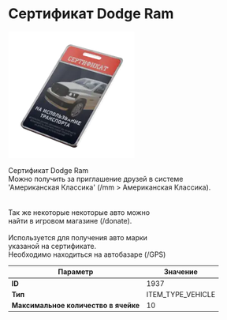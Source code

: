 # Сертификат Dodge Ram

![Item Image](../img/1937.webp?raw=true)

Сертификат Dodge Ram<br>Можно получить за приглашение друзей в системе<br>'Американская Классика' (/mm > Американская Классика).<br><br><br>Так же некоторые некоторые авто можно<br>найти в игровом магазине (/donate).<br><br>Используется для получения авто марки <br>указаной на сертификате.<br>Необходимо находиться на автобазаре (/GPS)


| Параметр | Значение |
|----------|----------|
| **ID** | 1937 |
| **Тип** | ITEM_TYPE_VEHICLE |
| **Максимальное количество в ячейке** | 10 |

